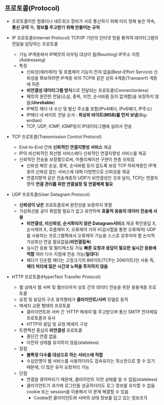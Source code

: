 ## 프로토콜(Protocol)

- 프로토콜이란
  컴퓨터나 네트워크 장비가 서로 통신하기 위해 미리 정해 놓은 약속, **통신 규약**
  즉, **정보를 주고받기 위해 만들어논 규칙**



- IP 프로토콜(Internet Protocol)
  TCP/IP 기반의 인터넷 망을 통하여 데이터그램의 전달을 담당하는 프로토콜
  - 기능
    IP계층에서 IP패킷의 라우팅 대상이 됨(Rounting)
    IP주소 지정(Addressing)
  - 특징
    - 신뢰성(에러제어) 및 흐름제어 기능이 전혀 없음(Best-Effort Service)
      신뢰성을 확보하려면 IP계층 위의 TCP와 같은 상위 4계층(Transport) 계층에 의존
    - **비연결성 데이터그램 방식**으로 전달되는 프로토콜(Connectionless)
    - 패킷의 완전한 전달(소실, 중복, 지연, 순서바뀜 등이 없게함)을 보장하지 않음(**Unreliable**)
    - IP패킷 헤더 내 수신 및 발신 주소를 포함(IPv4헤더, IPv6헤더, IP주소)
    - IP헤더 내 바이트 전달 순서 : **최상위 바이트(MSB)를 먼저 보냄**(Big-endian)
    - TCP, UDP, ICMP, IGMP등이 IP데이타그램에 실려서 전송
- TCP 프로토콜(Transmission Control Protocol)
  - End-to-End 간에 **신뢰적인 연결지향성 서비스** 제공
  - IP의 비신뢰적인 최선형 서비스에다 신뢰적인 연결지향성 서비스를 제공
  - 신뢰적인 전송을 보장함으로써, 어플리케이션 구현이 한층 쉬워짐
    - 신뢰성
      패킷 손실, 중복, 순서바뀜 등이 없도록 보장
      TCP 하위계층인 IP계층의 신뢰성 없는 서비스에 대해 다방면으로 신뢰성을 제공
    - 연결지향적
      같은 전송계층의 UDP가 비연결성인 것과 달리, TCP는 연결지향적
      **연결 관리를 위한 연결설정 및 연결해제 필요**
- UDP 프로토콜(User Datagram Protocol)
  - **신뢰성이 낮은** 프로토콜로써 완전성을 보증하지 못함
  - 가상회선을 굳이 확립할 필요가 없고 유연하며 **효율적 응용의 데이터 전송에 사용**
    - **비연결성, 비신뢰성, 순서화되지 않은 Datagram서비스** 제공
      확인응답 X, 순서제어 X, 흐름제어 X, 오류제어 거의 X(검사합을 통한 오류제어)
      UDP를 사용하는 프로그램쪽에서 오류제어 기능을 스스로 갖추어야 함
      논리적 가상회선 연걸 필요없음(**비연결접속**)
    - 실시간 응용 및 멀티캐스팅 가능
      **빠른 요청과 응답이 필요한 실시간 응용에 적합**
      여러 다수 지점에 전송 가능(**일대다**)
    - 헤더가 단순함
      헤더는 고정크기의 8바이트(TCP는 20바이트)만 사용
      즉, **헤더 처리에 많은 시간과 노력을 투자하지 않음**
- HTTP 프로토콜(HyperText Transfer Protocol)
  - 웹 상에서 웹 서버 및 웹브라우저 상호 간의 데이터 전송을 위한 응용계층 프로토콜
  - 요청 및 응답의 구조
    동작형태가 **클라이언트/서버** 모델로 동작
  - 메세지 교환 형태의 프로토콜
    - 클라이언트와 서버 간 'HTTP 메세지'를 주고받으며 통신
      SMTP 전자메일 프로토콜과 유사
    - HTTP의 응답 및 요청 메세지 구성
  - 트랜젝션 중심의 **비연결성** 프로토콜
    - 종단간 연결 없음
    - 이전의 상태를 유지하지 않음(stateless)
  - 장점
    - **불특정 다수를 대상으로 하는 서비스에 적합**
    - 수십만명이 웹 서비스를 사용하더라도 접속유지는 최소한으로 할 수 있기 때문에, 더 많은 유저 요청처리 가능
  - 단점
    - 연결을 끊어버리기 때문에, 클라이언트 이전 상태를 알 수 없음(stateless)
    - 클라이언트가 과거에 로그인을 성공하더라도 로그 정보를 유지할 수 없음
      cookie 또는 session을 이용해서 이 문제 해결할 수 있음
      - Cookie란
        클라이언트와 서버의 상태 정보를 담고 있는 정보조각

